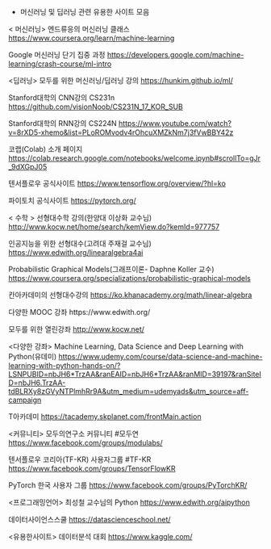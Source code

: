 * 머신러닝 및 딥러닝 관련 유용한 사이트 모음 

< 머신러닝> 
엔드류응의 머신러닝 클래스 
https://www.coursera.org/learn/machine-learning

Google 머신러닝 단기 집중 과정 
https://developers.google.com/machine-learning/crash-course/ml-intro

<딥러닝> 
모두를 위한 머신러닝/딥러닝 강의
https://hunkim.github.io/ml/

Stanford대학의 CNN강의 CS231n 
https://github.com/visionNoob/CS231N_17_KOR_SUB

Stanford대학의 RNN강의 CS224N
https://www.youtube.com/watch?v=8rXD5-xhemo&list=PLoROMvodv4rOhcuXMZkNm7j3fVwBBY42z

코랩(Colab) 소개 페이지
https://colab.research.google.com/notebooks/welcome.ipynb#scrollTo=gJr_9dXGpJ05

텐서플로우 공식사이트 
https://www.tensorflow.org/overview/?hl=ko

파이토치 공식사이트 
https://pytorch.org/

< 수학 > 
선형대수학 강의(한양대 이상화 교수님)  
http://www.kocw.net/home/search/kemView.do?kemId=977757

인공지능을 위한 선형대수(고려대 주재걸 교수님) 
https://www.edwith.org/linearalgebra4ai

Probabilistic Graphical Models(그래프이론- Daphne Koller 교수)
https://www.coursera.org/specializations/probabilistic-graphical-models

칸아카데미의 선형대수강의 
https://ko.khanacademy.org/math/linear-algebra


<MOOC> 
다양한 MOOC 강좌 
https://www.edwith.org/

모두를 위한 열린강좌
http://www.kocw.net/


<다양한 강좌>
Machine Learning, Data Science and Deep Learning with Python(유데미) 
https://www.udemy.com/course/data-science-and-machine-learning-with-python-hands-on/?LSNPUBID=nbJH6*TrzAA&ranEAID=nbJH6*TrzAA&ranMID=39197&ranSiteID=nbJH6.TrzAA-tdBLRXy8zGVyNTPlmhRr9A&utm_medium=udemyads&utm_source=aff-campaign
 
T아카데미 
https://tacademy.skplanet.com/frontMain.action


<커뮤니티> 
모두의연구소 커뮤니티  #모두연 
https://www.facebook.com/groups/modulabs/

텐서플로우 코리아(TF-KR) 사용자그룹 #TF-KR 
https://www.facebook.com/groups/TensorFlowKR

PyTorch 한국 사용자 그룹
https://www.facebook.com/groups/PyTorchKR/


<프로그래밍언어> 
최성철 교수님의 Python 
https://www.edwith.org/aipython

데이터사이언스스쿨 
https://datascienceschool.net/

<유용한사이트> 
데이터분석 대회
https://www.kaggle.com/ 
